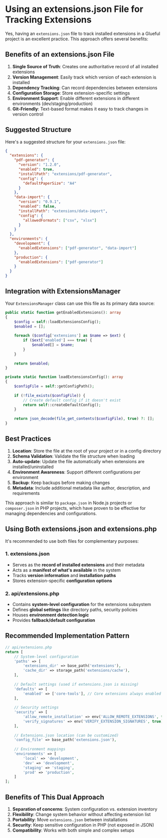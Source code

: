 # Using an extensions.json File for Tracking Extensions

Yes, having an `extensions.json` file to track installed extensions in a Glueful project is an excellent practice. This approach offers several benefits:

## Benefits of an extensions.json File

1. **Single Source of Truth**: Creates one authoritative record of all installed extensions
2. **Version Management**: Easily track which version of each extension is installed
3. **Dependency Tracking**: Can record dependencies between extensions
4. **Configuration Storage**: Store extension-specific settings
5. **Environment Support**: Enable different extensions in different environments (dev/staging/production)
6. **Git-Friendly**: Text-based format makes it easy to track changes in version control

## Suggested Structure

Here's a suggested structure for your `extensions.json` file:

```json
{
  "extensions": {
    "pdf-generator": {
      "version": "1.2.0",
      "enabled": true,
      "installPath": "extensions/pdf-generator",
      "config": {
        "defaultPaperSize": "A4"
      }
    },
    "data-import": {
      "version": "0.9.1",
      "enabled": false,
      "installPath": "extensions/data-import",
      "config": {
        "allowedFormats": ["csv", "xlsx"]
      }
    }
  },
  "environments": {
    "development": {
      "enabledExtensions": ["pdf-generator", "data-import"]
    },
    "production": {
      "enabledExtensions": ["pdf-generator"]
    }
  }
}
```

## Integration with ExtensionsManager

Your `ExtensionsManager` class can use this file as its primary data source:

```php
public static function getEnabledExtensions(): array
{
    $config = self::loadExtensionsConfig();
    $enabled = [];
    
    foreach ($config['extensions'] as $name => $ext) {
        if ($ext['enabled'] === true) {
            $enabled[] = $name;
        }
    }
    
    return $enabled;
}

private static function loadExtensionsConfig(): array
{
    $configFile = self::getConfigPath();
    
    if (!file_exists($configFile)) {
        // Create default config if it doesn't exist
        return self::createDefaultConfig();
    }
    
    return json_decode(file_get_contents($configFile), true) ?: [];
}
```

## Best Practices

1. **Location**: Store the file at the root of your project or in a config directory
2. **Schema Validation**: Validate the file structure when loading
3. **Auto-update**: Update the file automatically when extensions are installed/uninstalled
4. **Environment Awareness**: Support different configurations per environment
5. **Backup**: Keep backups before making changes
6. **Metadata**: Include additional metadata like author, description, and requirements

This approach is similar to `package.json` in Node.js projects or `composer.json` in PHP projects, which have proven to be effective for managing dependencies and configurations.

## Using Both extensions.json and extensions.php

It's recommended to use both files for complementary purposes:

### 1. extensions.json
- Serves as the **record of installed extensions** and their metadata
- Acts as a **manifest of what's available** in the system
- Tracks **version information** and **installation paths**
- Stores extension-specific **configuration options**

### 2. api/extensions.php
- Contains **system-level configuration** for the extensions subsystem
- Defines **global settings** like directory paths, security policies
- Houses **environment detection logic** 
- Provides **fallback/default configuration**

## Recommended Implementation Pattern

```php
// api/extensions.php
return [
    // System-level configuration
    'paths' => [
        'extensions_dir' => base_path('extensions'),
        'cache_dir' => storage_path('extensions/cache'),
    ],
    
    // Default settings (used if extensions.json is missing)
    'defaults' => [
        'enabled' => ['core-tools'], // Core extensions always enabled
    ],
    
    // Security settings
    'security' => [
        'allow_remote_installation' => env('ALLOW_REMOTE_EXTENSIONS', false),
        'verify_signatures' => env('VERIFY_EXTENSION_SIGNATURES', true),
    ],
    
    // Extensions.json location (can be customized)
    'config_file' => base_path('extensions.json'),
    
    // Environment mappings
    'environments' => [
        'local' => 'development',
        'dev' => 'development',
        'staging' => 'staging',
        'prod' => 'production',
    ]
];
```

## Benefits of This Dual Approach

1. **Separation of concerns**: System configuration vs. extension inventory
2. **Flexibility**: Change system behavior without affecting extension list
3. **Portability**: Move `extensions.json` between installations
4. **Security**: Keep sensitive configuration in PHP (not exposed in JSON)
5. **Compatibility**: Works with both simple and complex setups
